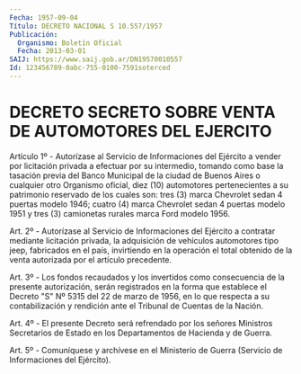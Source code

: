 ```yaml
---
Fecha: 1957-09-04
Título: DECRETO NACIONAL S 10.557/1957
Publicación:
  Organismo: Boletín Oficial
  Fecha: 2013-03-01
SAIJ: https://www.saij.gob.ar/DN19570010557
Id: 123456789-0abc-755-0100-7591soterced
---
```

# DECRETO SECRETO SOBRE VENTA DE AUTOMOTORES DEL EJERCITO

<a id="1"></a>
Artículo 1º - Autorízase al Servicio de Informaciones del Ejército a vender por licitación privada a efectuar por su intermedio, tomando como base la tasación previa del Banco Municipal de la ciudad de Buenos Aires o cualquier otro Organismo oficial, diez (10) automotores pertenecientes a su patrimonio reservado de los cuales son: tres (3) marca Chevrolet sedan 4 puertas modelo 1946; cuatro (4) marca Chevrolet sedan 4 puertas modelo 1951 y tres (3) camionetas rurales marca Ford modelo 1956.

<a id="2"></a>
Art. 2º - Autorízase al Servicio de Informaciones del Ejército a contratar mediante licitación privada, la adquisición de vehículos automotores tipo jeep, fabricados en el país, invirtiendo en la operación el total obtenido de la venta autorizada por el artículo precedente.

<a id="3"></a>
Art. 3º - Los fondos recaudados y los invertidos como consecuencia de la presente autorización, serán registrados en la forma que establece el Decreto "S" Nº 5315 del 22 de marzo de 1956, en lo que respecta a su contabilización y rendición ante el Tribunal de Cuentas de la Nación.

<a id="4"></a>
Art. 4º - El presente Decreto será refrendado por los señores Ministros Secretarios de Estado en los Departamentos de Hacienda y de Guerra.

<a id="5"></a>
Art. 5º - Comuníquese y archívese en el Ministerio de Guerra (Servicio de Informaciones del Ejército).